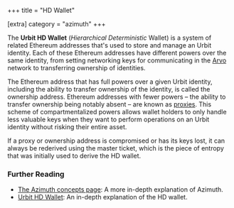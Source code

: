 +++
title = "HD Wallet"

[extra]
category = "azimuth"
+++

The **Urbit HD Wallet** (_Hierarchical Deterministic_ Wallet) is a system of related Ethereum addresses that's used to store and manage an Urbit identity. Each of these Ethereum addresses have different powers over the same identity, from setting networking keys for communicating in the [Arvo](/reference/glossary/arvo) network to transferring ownership of identities.

The Ethereum address that has full powers over a given Urbit identity, including the ability to transfer ownership of the identity, is called the ownership address. Ethereum addresses with fewer powers – the ability to transfer ownership being notably absent – are known as [proxies](/reference/glossary/proxies). This scheme of compartmentalized powers allows wallet holders to only handle less valuable keys when they want to perform operations on an Urbit identity without risking their entire asset.

If a proxy or ownership address is compromised or has its keys lost, it can always be rederived using the master ticket, which is the piece of entropy that was initially used to derive the HD wallet.

### Further Reading

- [The Azimuth concepts page](/reference/azimuth/azimuth): A more in-depth explanation of Azimuth.
- [Urbit HD Wallet](/reference/azimuth/hd-wallet): An in-depth explanation of the HD wallet.
